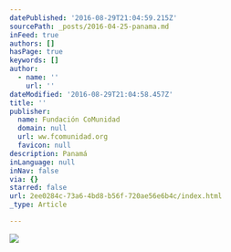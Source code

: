 ```yaml
---
datePublished: '2016-08-29T21:04:59.215Z'
sourcePath: _posts/2016-04-25-panama.md
inFeed: true
authors: []
hasPage: true
keywords: []
author:
  - name: ''
    url: ''
dateModified: '2016-08-29T21:04:58.457Z'
title: ''
publisher:
  name: Fundación CoMunidad
  domain: null
  url: ww.fcomunidad.org
  favicon: null
description: Panamá
inLanguage: null
inNav: false
via: {}
starred: false
url: 2ee0284c-73a6-4bd8-b56f-720ae56e6b4c/index.html
_type: Article

---
```

![](https://s3-us-west-2.amazonaws.com/the-grid-img/p/43dbc9d9d2b2c8d243f3e422fe16645f414c2848.jpg)